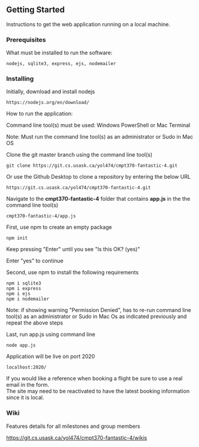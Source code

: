 ## Getting Started

Instructions to get the web application running on a local machine.

### Prerequisites 

What must be installed to run the software:

```
nodejs, sqlite3, express, ejs, nodemailer
```

### Installing
Initially, download and install nodejs

```
https://nodejs.org/en/download/
```

How to run the application:

Command line tool(s) must be used: Windows PowerShell or Mac Terminal

Note: Must run the command line tool(s) as an administrator or Sudo in Mac OS

Clone the git master branch using the command line tool(s)

```
git clone https://git.cs.usask.ca/yol474/cmpt370-fantastic-4.git
```

Or use the Github Desktop to clone a repository by entering the below URL

```
https://git.cs.usask.ca/yol474/cmpt370-fantastic-4.git
```

Navigate to the **cmpt370-fantastic-4** folder that contains **app.js** in the the command line tool(s)

```
cmpt370-fantastic-4/app.js
```

First, use npm to create an empty package

```
npm init
```
Keep pressing "Enter" until you see "Is this OK? (yes)"

Enter "yes" to continue

Second, use npm to install the following requirements

```
npm i sqlite3
npm i express
npm i ejs
npm i nodemailer
```
Note: if showing warning "Permission Denied", has to re-run command line tool(s)
      as an administrator or Sudo in Mac Os as indicated previously and repeat the above steps

Last, run app.js using command line

```
node app.js
```

Application will be live on port 2020

```
localhost:2020/
```

If you would like a reference when booking a flight be sure to use a real email in the form.<br>
The site may need to be reactivated to have the latest booking information since
it is local.

### Wiki

Features details for all milestones and group members<br>

https://git.cs.usask.ca/yol474/cmpt370-fantastic-4/wikis
